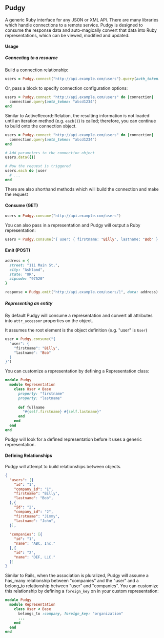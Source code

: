 ## Pudgy

A generic Ruby interface for any JSON or XML API.  There are many libraries which handle connections to a remote service.  Pudgy is designed to consume the response data and auto-magically convert that data into Ruby representations, which can be viewed, modified and updated.

#### Usage

##### Connecting to a resource

Build a connection relationship:

```ruby
users = Pudgy.connect("http://api.example.com/users").query(auth_token: "abcd1234")
````

Or, pass a block to specify connection configuration options:

```ruby
users = Pudgy.connect "http://api.example.com/users" do |connection|
  connection.query(auth_token: "abcd1234")
end
````

Similar to ActiveRecord::Relation, the resulting information is not loaded until an iteration method (e.g. `each()`) is called; therefore, you can continue to build onto the connection object.

```ruby
users = Pudgy.connect "http://api.example.com/users" do |connection|
  connection.query(auth_token: "abcd1234")
end

# Add parameters to the connection object
users.data({})

# Now the request is triggered
users.each do |user
  # ...
end
````

There are also shorthand methods which will build the connection and make the request

#### Consume (GET)

```ruby
users = Pudgy.consume("http://api.example.com/users")
````

You can also pass in a representation and Pudgy will output a Ruby representation:

```ruby
users = Pudgy.consume("{ user: { firstname: "Billy", lastname: "Bob" } }")
````

#### Emit (POST)

```ruby
address = {
  street: "111 Main St.",
  city: "Ashland",
  state: "OR",
  zipcode: "97520"
}

response = Pudgy.emit("http://api.example.com/users/1", data: address)
````

##### Representing an entity

By default Pudgy will consume a representation and convert all attributes into `attr_accessor` properties on the object.

It assumes the root element is the object definition (e.g. "user" is `User`)

```ruby
user = Pudgy.consume("{
  "user": {
    "firstname": "Billy",
    "lastname": "Bob"
  }
}")
```

You can customize a representation by defining a Representation class:

```ruby
module Pudgy
  module Representation
    class User < Base
      property: "firstname"
      property: "lastname"
      
      def fullname
        "#{self.firstname} #{self.lastname}"
      end
    end
  end
end
```

Pudgy will look for a defined representation before it uses a generic representation.

#### Defining Relationships

Pudgy will attempt to build relationships between objects.

```json
{
  "users": [{
    "id": "1",
    "company_id": "1",
    "firstname": "Billy",
    "lastname": "Bob",
  },{
    "id": "2",
    "company_id": "2",
    "firstname": "Jimmy",
    "lastname": "John",
  }],
  
  "companies": [{
    "id": "1",
    "name": "ABC, Inc."
  },{
    "id": "2",
    "name": "DEF, LLC."
  }]
}
```

Similar to Rails, when the association is pluralized, Pudgy will assume a has\_many relationship between "companies" and the "user" and a belong\_to relationship between "user" and "companies".  You can customize this relationship by defining a `foreign_key` on in your custom representation:

```ruby
module Pudgy
  module Representation
    class User < Base
      belongs_to :company, foreign_key: "organization"
      ...
    end
  end
end
```
